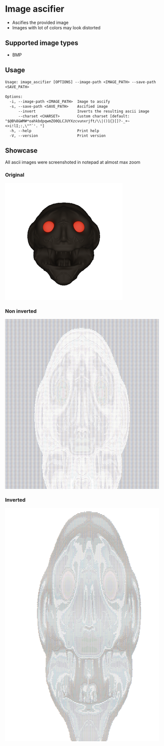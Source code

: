 # Image ascifier
* Ascifies the provided image
* Images with lot of colors may look distorted

## Supported image types
* BMP

## Usage
```
Usage: image_ascifier [OPTIONS] --image-path <IMAGE_PATH> --save-path <SAVE_PATH>

Options:
  -i, --image-path <IMAGE_PATH>  Image to ascify
  -s, --save-path <SAVE_PATH>    Ascified image
      --invert                   Inverts the resulting ascii image
      --charset <CHARSET>        Custom charset [default: "$@B%8&WM#*oahkbdpqwmZO0QLCJUYXzcvunxrjft/\\|()1{}[]?-_+~<>i!lI;:,\"^`'. "]
  -h, --help                     Print help
  -V, --version                  Print version
```

## Showcase
All ascii images were screenshoted in notepad at almost max zoom
### Original
![original](./res/original.bmp)
### Non inverted
![non inverted](./res/NonInverted.png)
### Inverted
![inverted](./res/Inverted.png)